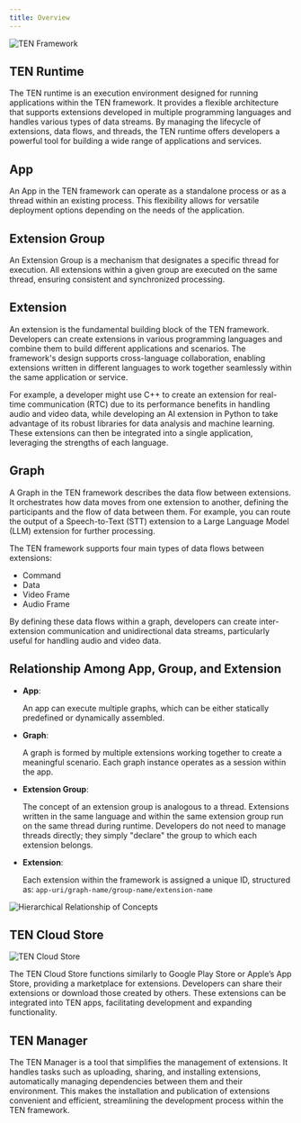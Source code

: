 ```yaml
---
title: Overview
---
```


![TEN Framework](/assets/png/ten_framework.png)

## TEN Runtime

The TEN runtime is an execution environment designed for running applications within the TEN framework. It provides a flexible architecture that supports extensions developed in multiple programming languages and handles various types of data streams. By managing the lifecycle of extensions, data flows, and threads, the TEN runtime offers developers a powerful tool for building a wide range of applications and services.

## App

An App in the TEN framework can operate as a standalone process or as a thread within an existing process. This flexibility allows for versatile deployment options depending on the needs of the application.

## Extension Group

An Extension Group is a mechanism that designates a specific thread for execution. All extensions within a given group are executed on the same thread, ensuring consistent and synchronized processing.

## Extension

An extension is the fundamental building block of the TEN framework. Developers can create extensions in various programming languages and combine them to build different applications and scenarios. The framework's design supports cross-language collaboration, enabling extensions written in different languages to work together seamlessly within the same application or service.

For example, a developer might use C++ to create an extension for real-time communication (RTC) due to its performance benefits in handling audio and video data, while developing an AI extension in Python to take advantage of its robust libraries for data analysis and machine learning. These extensions can then be integrated into a single application, leveraging the strengths of each language.

## Graph

A Graph in the TEN framework describes the data flow between extensions. It orchestrates how data moves from one extension to another, defining the participants and the flow of data between them. For example, you can route the output of a Speech-to-Text (STT) extension to a Large Language Model (LLM) extension for further processing.

The TEN framework supports four main types of data flows between extensions:

- Command
- Data
- Video Frame
- Audio Frame

By defining these data flows within a graph, developers can create inter-extension communication and unidirectional data streams, particularly useful for handling audio and video data.

## Relationship Among App, Group, and Extension

- **App**:

  An app can execute multiple graphs, which can be either statically predefined or dynamically assembled.

- **Graph**:

  A graph is formed by multiple extensions working together to create a meaningful scenario. Each graph instance operates as a session within the app.

- **Extension Group**:

  The concept of an extension group is analogous to a thread. Extensions written in the same language and within the same extension group run on the same thread during runtime. Developers do not need to manage threads directly; they simply "declare" the group to which each extension belongs.

- **Extension**:

  Each extension within the framework is assigned a unique ID, structured as: `app-uri/graph-name/group-name/extension-name`

![Hierarchical Relationship of Concepts](/assets/png/hierarchical_relationship_of_concepts.png)

## TEN Cloud Store

![TEN Cloud Store](/assets/png/ten_cloud_store.png)

The TEN Cloud Store functions similarly to Google Play Store or Apple’s App Store, providing a marketplace for extensions. Developers can share their extensions or download those created by others. These extensions can be integrated into TEN apps, facilitating development and expanding functionality.

## TEN Manager

The TEN Manager is a tool that simplifies the management of extensions. It handles tasks such as uploading, sharing, and installing extensions, automatically managing dependencies between them and their environment. This makes the installation and publication of extensions convenient and efficient, streamlining the development process within the TEN framework.
